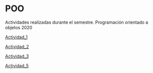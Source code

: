 # POO
Actividades realizadas durante el semestre. Programación orientado a objetos 2020

[Actividad_1](./Setup/README.md)

[Actividad_2](./Pelicula/Pelicula.cs)

[Actividad_3](./ListPelicula/Program.cs)



[Actividad_5](./ActividadesUML/README.md)